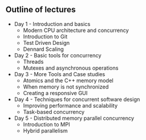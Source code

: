 Outline of lectures
-------------------
* Day 1 - Introduction and basics
    * Modern CPU architecture and concurrency
    * Introduction to Git
    * Test Driven Design
    * Dennard Scaling
* Day 2 - Basic tools for concurrency
    * Threads
    * Mutexes and asynchronous operations
* Day 3 - More Tools and Case studies
    * Atomics and the C++ memory model
    * When memory is not synchronized
    * Creating a responsive GUI
* Day 4 - Techniques for concurrent software design
    * Improving performance and scalability
    * Task-based concurrency
* Day 5 - Distributed memory parallel concurrency
    * Introduction to MPI
    * Hybrid parallelism
